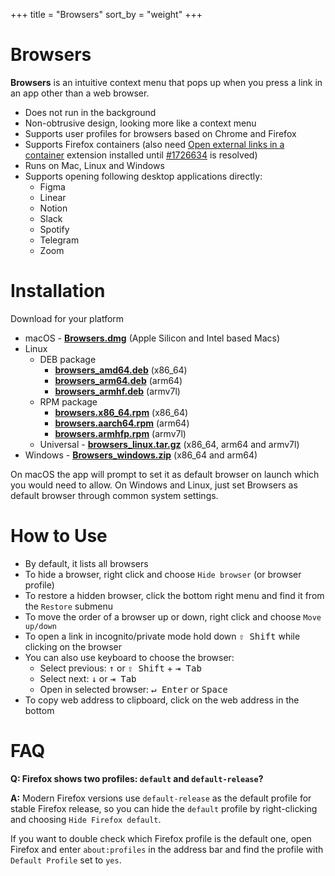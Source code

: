 +++
title = "Browsers"
sort_by = "weight"
+++

# Browsers

**Browsers** is an intuitive context menu that pops up when you press a link in an app other than a web browser.

- Does not run in the background
- Non-obtrusive design, looking more like a context menu
- Supports user profiles for browsers based on Chrome and Firefox
- Supports Firefox containers (also
  need [Open external links in a container](https://addons.mozilla.org/en-US/firefox/addon/open-url-in-container/)
  extension installed until [#1726634](https://bugzilla.mozilla.org/show_bug.cgi?id=1726634) is resolved)
- Runs on Mac, Linux and Windows
- Supports opening following desktop applications directly:
    - Figma
    - Linear
    - Notion
    - Slack
    - Spotify
    - Telegram
    - Zoom

# Installation

Download for your platform

- macOS - [**Browsers.dmg**](https://github.com/Browsers-software/browsers/releases/latest/download/Browsers.dmg) (Apple
  Silicon and Intel based Macs)
- Linux
  - DEB package
    - [**browsers_amd64.deb**](https://github.com/Browsers-software/browsers/releases/latest/download/browsers_amd64.deb) (x86_64)
    - [**browsers_arm64.deb**](https://github.com/Browsers-software/browsers/releases/latest/download/browsers_arm64.deb) (arm64)
    - [**browsers_armhf.deb**](https://github.com/Browsers-software/browsers/releases/latest/download/browsers_armhf.deb) (armv7l)
  - RPM package
    - [**browsers.x86_64.rpm**](https://github.com/Browsers-software/browsers/releases/latest/download/browsers.x86_64.rpm) (x86_64)
    - [**browsers.aarch64.rpm**](https://github.com/Browsers-software/browsers/releases/latest/download/browsers.aarch64.rpm) (arm64)
    - [**browsers.armhfp.rpm**](https://github.com/Browsers-software/browsers/releases/latest/download/browsers.armhfp.rpm) (armv7l)
  - Universal - [**browsers_linux.tar.gz**](https://github.com/Browsers-software/browsers/releases/latest/download/browsers_linux.tar.gz) (x86_64, arm64 and armv7l)
- Windows - [**Browsers_windows.zip**](https://github.com/Browsers-software/browsers/releases/latest/download/Browsers_windows.zip) (x86_64 and arm64)

On macOS the app will prompt to set it as default browser on launch which you would need to allow.
On Windows and Linux, just set Browsers as default browser through common system settings.

# How to Use

- By default, it lists all browsers
- To hide a browser, right click and choose `Hide browser` (or browser profile)
- To restore a hidden browser, click the bottom right menu and find it from the `Restore` submenu
- To move the order of a browser up or down, right click and choose `Move up/down`
- To open a link in incognito/private mode hold down <kbd>⇧ Shift</kbd> while clicking on the browser
- You can also use keyboard to choose the browser:
    - Select previous: <kbd>↑</kbd> or <kbd>⇧ Shift</kbd> + <kbd>⇥ Tab</kbd>
    - Select next: <kbd>↓</kbd> or <kbd>⇥ Tab</kbd>
    - Open in selected browser: <kbd>↵ Enter</kbd> or <kbd>Space</kbd>
- To copy web address to clipboard, click on the web address in the bottom

# FAQ

**Q: Firefox shows two profiles: `default` and `default-release`?**

**A:** Modern Firefox versions use `default-release` as the default profile for stable Firefox release,
so you can hide the `default` profile by right-clicking and choosing `Hide Firefox default`.

If you want to double check which Firefox profile is the default one, open Firefox and enter `about:profiles`
in the address bar and find the profile with `Default Profile` set to `yes`.

